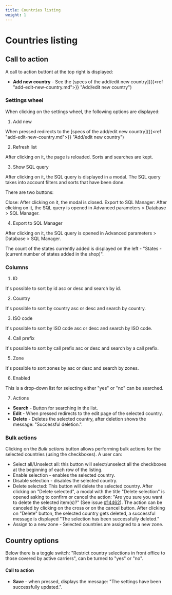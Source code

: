 ```yaml
---
title: Countries listing
weight: 1
---
```


# Countries listing

## Call to action 

A call to action buttont at the top right is displayed:

 - **Add new country** - See the [specs of the add/edit new country]({{<ref "add-edit-new-country.md">}} "Add/edit new country") 

### Settings wheel

When clicking on the settings wheel, the following options are displayed:

1. Add new

When pressed redirects to the [specs of the add/edit new country]({{<ref "add-edit-new-country.md">}} "Add/edit new country") 

2. Refresh list

After clicking on it, the page is reloaded. Sorts and searches are kept.

3. Show SQL query

After clicking on it, the SQL query is displayed in a modal. The SQL query takes into account filters and sorts that have been done.

There are two buttons:

Close: After clicking on it, the modal is closed.
Export to SQL Manager: After clicking on it, the SQL query is opened in Advanced parameters > Database > SQL Manager.

4. Export to SQL Manager

After clicking on it, the SQL query is opened in Advanced parameters > Database > SQL Manager.

The count of the states currently added is displayed on the left - "States - (current number of states added in the shop)".

### Columns

1. ID

It's possible to sort by id asc or desc and search by id.

2. Country

It's possible to sort by country asc or desc and search by country.

3. ISO code

It's possible to sort by ISO code asc or desc and search by ISO code.

4. Call prefix

It's possible to sort by call prefix asc or desc and search by a call prefix.

5. Zone

It's possible to sort zones by asc or desc and search by zones.

6. Enabled

This is a drop-down list for selecting either "yes" or "no" can be searched.

7. Actions

 - **Search** - Button for searching in the list.
 - **Edit** - When pressed redirects to the edit page of the selected country.
 - **Delete** - Deletes the selected country, after deletion shows the message: "Successful deletion.".

### Bulk actions

Clicking on the _Bulk actions_ button allows performing bulk actions for the selected countries (using the checkboxes). A user can:

- Select all/Unselect all: this button will select/unselect all the checkboxes at the beginning of each row of the listing.
- Enable selection - enables the selected country.
- Disable selection - disables the selected country.
- Delete selected: This button will delete the selected country. 
After clicking on "Delete selected", a modal with the title "Delete selection" is opened asking to confirm or cancel the action: "Are you sure you want to delete the selected item(s)?" (See issue [#14462](https://github.com/PrestaShop/PrestaShop/issues/14462)). The action can be canceled by clicking on the cross or on the cancel button.
After clicking on "Delete" button, the selected country gets deleted, a successful message is displayed "The selection has been successfully deleted."
- Assign to a new zone - Selected countries are assigned to a new zone.

## Country options

Below there is a toggle switch: "Restrict country selections in front office to those covered by active carriers", can be turned to "yes" or "no".

#### Call to action

- **Save** - when pressed, displays the message: "The settings have been successfully updated.". 

